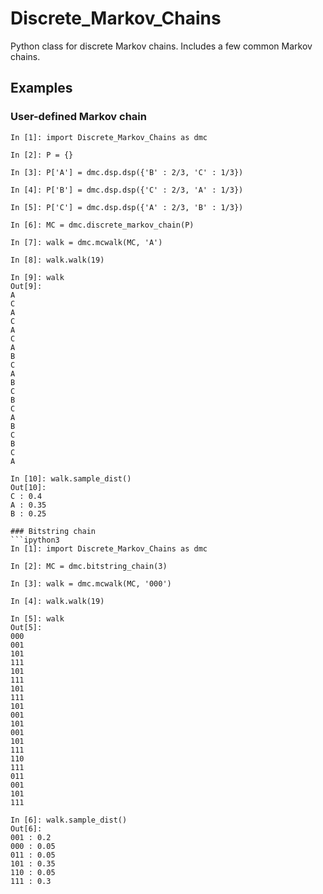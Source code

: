# Discrete_Markov_Chains
Python class for discrete Markov chains.  Includes a few common Markov chains.

## Examples
### User-defined Markov chain
```ipython3
In [1]: import Discrete_Markov_Chains as dmc

In [2]: P = {}

In [3]: P['A'] = dmc.dsp.dsp({'B' : 2/3, 'C' : 1/3})

In [4]: P['B'] = dmc.dsp.dsp({'C' : 2/3, 'A' : 1/3})

In [5]: P['C'] = dmc.dsp.dsp({'A' : 2/3, 'B' : 1/3})

In [6]: MC = dmc.discrete_markov_chain(P)

In [7]: walk = dmc.mcwalk(MC, 'A')

In [8]: walk.walk(19)

In [9]: walk
Out[9]: 
A
C
A
C
A
C
A
B
C
A
B
C
B
C
A
B
C
B
C
A

In [10]: walk.sample_dist()
Out[10]: 
C : 0.4
A : 0.35
B : 0.25

### Bitstring chain
```ipython3
In [1]: import Discrete_Markov_Chains as dmc

In [2]: MC = dmc.bitstring_chain(3)

In [3]: walk = dmc.mcwalk(MC, '000')

In [4]: walk.walk(19)

In [5]: walk
Out[5]: 
000
001
101
111
101
111
101
111
101
001
101
001
101
111
110
111
011
001
101
111

In [6]: walk.sample_dist()
Out[6]: 
001 : 0.2
000 : 0.05
011 : 0.05
101 : 0.35
110 : 0.05
111 : 0.3


